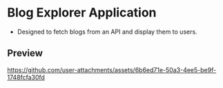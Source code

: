 # Blog Explorer Application
- Designed to fetch blogs from an API and display them to users.
## Preview
https://github.com/user-attachments/assets/6b6ed71e-50a3-4ee5-be9f-1748fcfa30fd
